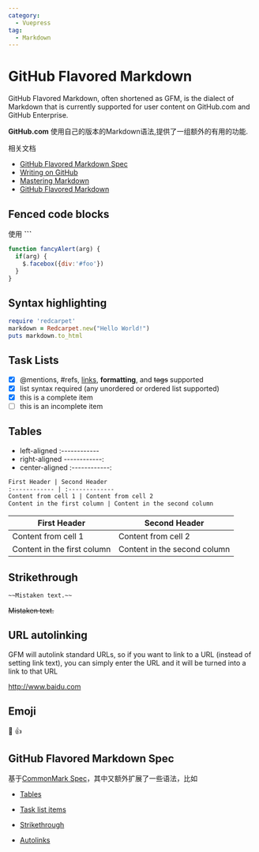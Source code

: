 ```yaml
---
category: 
  - Vuepress
tag:
  - Markdown  
---
```


# GitHub Flavored Markdown

GitHub Flavored Markdown, often shortened as GFM, is the dialect of Markdown that is currently supported for user content on GitHub.com and GitHub Enterprise.

__GitHub.com__ 使用自己的版本的Markdown语法,提供了一组额外的有用的功能.

相关文档

- [GitHub Flavored Markdown Spec](https://github.github.com/gfm/)
- [Writing on GitHub](https://docs.github.com/en/free-pro-team@latest/github/writing-on-github)
- [Mastering Markdown](https://guides.github.com/features/mastering-markdown/)
- [GitHub Flavored Markdown](https://docs.github.com/enterprise/11.10.340/user/articles/github-flavored-markdown)

## Fenced code blocks

使用 **```** 

```javascript
function fancyAlert(arg) {
  if(arg) {
    $.facebox({div:'#foo'})
  }
}
```

## Syntax highlighting

```ruby
require 'redcarpet'
markdown = Redcarpet.new("Hello World!")
puts markdown.to_html
```

## Task Lists

- [x] @mentions, #refs, [links](), **formatting**, and <del>tags</del> supported
- [x] list syntax required (any unordered or ordered list supported)
- [x] this is a complete item
- [ ] this is an incomplete item

## Tables

- left-aligned  :------------
- right-aligned  ------------:
- center-aligned  :------------:

```md
First Header | Second Header
:------------ | :-------------
Content from cell 1 | Content from cell 2
Content in the first column | Content in the second column
```

First Header | Second Header
------------ | -------------
Content from cell 1 | Content from cell 2
Content in the first column | Content in the second column

## Strikethrough

```md
~~Mistaken text.~~
```

~~Mistaken text.~~

## URL autolinking

GFM will autolink standard URLs, so if you want to link to a URL (instead of setting link text), you can simply enter the URL and it will be turned into a link to that URL

http://www.baidu.com

## Emoji

:notebook: :+1:

## GitHub Flavored Markdown Spec

基于[CommonMark Spec](/commonmark)，其中又额外扩展了一些语法，比如

- [Tables](https://github.github.com/gfm/#tables-extension-)

- [Task list items](https://github.github.com/gfm/#task-list-items-extension-)

- [Strikethrough](https://github.github.com/gfm/#strikethrough-extension-)

- [Autolinks](https://github.github.com/gfm/#autolinks-extension-)